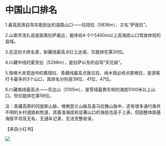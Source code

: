 # 中国山口排名
  
1.最高民用自驾车能到达的道路山口——拉琼拉（5836m），又名“萨我拉”。
	
2.山南市洛扎县是距离拉萨最近，能体验4-5个5400m以上高海拔山口驾驶体验的县域。
	
3.在这份大排名里，新藏线最高点红土达坂，仅能排在第30位。
	
4.川藏中线的夏贡拉（5298m），是拉萨以东的自驾“天花板”。
	
5.珠峰大本营途中的嘉措拉、青藏线最高点唐古拉、纳木错必经点那根拉，是游客打卡最多的3个山口，其排名分别是39位、41位、47位。
	
6.川藏南线最高点——东达山（5105m），是雪域最靠东侧的海拔5100米以上山口，但仅能排在第56位。
	
注：青藏高原的冈底斯山脉、喀喇昆仑山脉及喜马拉雅山脉中，还有很多通行条件不明的乡村道路和牧道，其基准海拔和显著山口的海拔也高于上表，但因整体路基海拔平坦及无名、无通车记录，无法完整收录。    
  
【来自小红书】
  
![](https://s1.imagehub.cc/images/2025/06/30/7062e3ebd9dd0f99464264d3ae8dc40f.jpg)